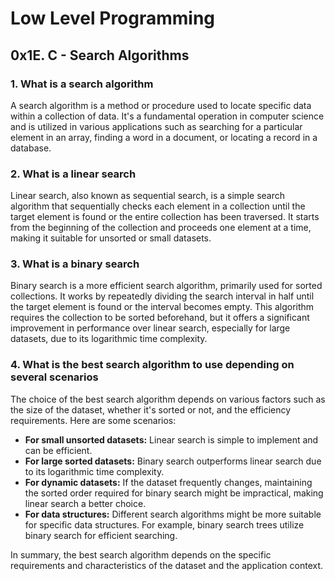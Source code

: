 # Low Level Programming
##  0x1E. C - Search Algorithms 

### 1. What is a search algorithm

A search algorithm is a method or procedure used to locate specific data within a collection of data. It's a fundamental operation in computer science and is utilized in various applications such as searching for a particular element in an array, finding a word in a document, or locating a record in a database.

### 2. What is a linear search

Linear search, also known as sequential search, is a simple search algorithm that sequentially checks each element in a collection until the target element is found or the entire collection has been traversed. It starts from the beginning of the collection and proceeds one element at a time, making it suitable for unsorted or small datasets.

### 3. What is a binary search

Binary search is a more efficient search algorithm, primarily used for sorted collections. It works by repeatedly dividing the search interval in half until the target element is found or the interval becomes empty. This algorithm requires the collection to be sorted beforehand, but it offers a significant improvement in performance over linear search, especially for large datasets, due to its logarithmic time complexity.

### 4. What is the best search algorithm to use depending on several scenarios

The choice of the best search algorithm depends on various factors such as the size of the dataset, whether it's sorted or not, and the efficiency requirements. Here are some scenarios:

- **For small unsorted datasets:** Linear search is simple to implement and can be efficient.
- **For large sorted datasets:** Binary search outperforms linear search due to its logarithmic time complexity.
- **For dynamic datasets:** If the dataset frequently changes, maintaining the sorted order required for binary search might be impractical, making linear search a better choice.
- **For data structures:** Different search algorithms might be more suitable for specific data structures. For example, binary search trees utilize binary search for efficient searching.

In summary, the best search algorithm depends on the specific requirements and characteristics of the dataset and the application context.

